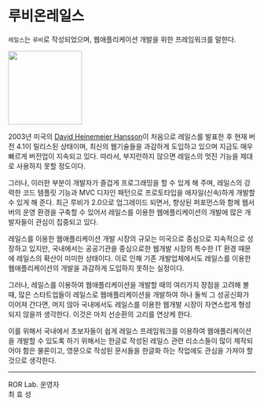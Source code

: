 # 루비온레일스

`레일스`는 `루비`로 작성되었으며, 웹애플리케이션 개발을 위한 프레임워크를 말한다.

<img src="http://david.heinemeierhansson.com/images/me.jpg"  width='150'>

2003년 미국의 [David Heinemeier Hansson](http://david.heinemeierhansson.com)이 처음으로 레일스를 발표한 후 현재 버전 4.1이 릴리스된 상태이며, 최신의 웹기술들을 과감하게 도입하고 있으며 지금도 매우 빠르게 버전업이 지속되고 있다. 따라서, 부지런하지 않으면 레일스의 멋진 기능을 제대로 사용하지 못할 정도이다.

그러나, 이러한 부분이 개발자가 즐겁게 프로그래밍을 할 수 있게 해 주며, 레일스의 강력한 코드 템플릿 기능과 MVC 디자인 패턴으로 프로토타입을 애자일(신속)하게 개발할 수 있게 해 준다. 최근 루비가 2.0으로 업그레이드 되면서, 향상된 퍼포먼스와 함께 웹서버의 운영 환경을 구축할 수 있어서 레일스를 이용한 웹애플리케이션의 개발에 많은 개발자들이 관심이 집중되고 있다.

레일스를 이용한 웹애플리케이션 개발 시장의 규모는 미국으로 중심으로 지속적으로 성장하고 있지만, 국내에서는 공공기관을 중심으로한 웹개발 시장의 특수한 IT 환경 때문에 레일스의 확산이 미미한 상태이다. 이로 인해 기존 개발업체에서도 레일스를 이용한 웹애플리케이션의 개발을 과감하게 도입하지 못하는 실정이다.

그러나, 레일스를 이용하여 웹애플리케이션을 개발할 때의 여러가지 장점을 고려해 볼 때, 많은 스타트업들이 레일스로 웹애플리케이션을 개발하여 하나 둘씩 그 성공신화가 이어져 간다면, 머지 않아 국내에서도 레일스를 이용한 웹개발 시장이 자연스럽게 형성되지 않을까 생각한다. 이것은 마치 선순환의 고리를 연상케 한다.

이를 위해서 국내에서 초보자들이 쉽게 레일스 프레임워크를 이용하여 웹애플리케이션을 개발할 수 있도록 하기 위해서는 한글로 작성된 레일스 관련 리소스들이 많이 제작되어야 함은 물론이고, 영문으로 작성된 문서들을 한글화 하는 작업에도 관심을 가져야 할 것으로 생각한다.

---

ROR Lab. 운영자<br />
최 효 성
